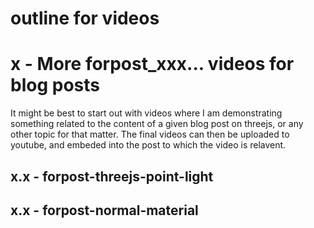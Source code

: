 # outline for videos

# x - More forpost_xxx... videos for blog posts

It might be best to start out with videos where I am demonstrating something related to the content of a given blog post on threejs, or any other topic for that matter. The final videos can then be uploaded to youtube, and embeded into the post to which the video is relavent.

## x.x - forpost-threejs-point-light

## x.x - forpost-normal-material